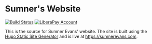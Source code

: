 # Sumner's Website

[![Build Status](https://builds.sr.ht/~sumner/sumnerevans.com.svg)](https://builds.sr.ht/~sumner?search=%7Esumner%2Fsumnerevans.com)
[![LiberaPay Account](http://img.shields.io/liberapay/receives/sumner.svg?logo=liberapay)](https://liberapay.com/sumner/donate)

This is the source for Sumner Evans' website. The site is built using the [Hugo
Static Site Generator](https://gohugo.io/) and is live at
<https://sumnerevans.com>.
